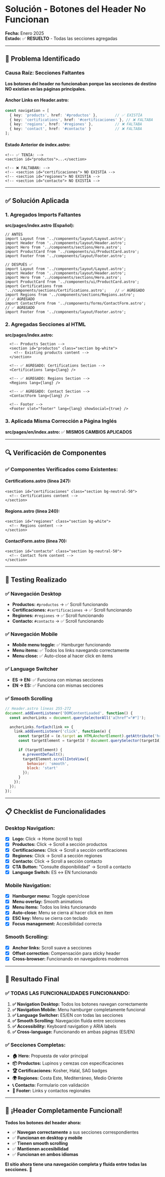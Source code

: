 # Solución - Botones del Header No Funcionan

**Fecha:** Enero 2025  
**Estado:** ✅ **RESUELTO** - Todas las secciones agregadas

---

## 🚨 **Problema Identificado**

### **Causa Raíz: Secciones Faltantes**
**Los botones del header no funcionaban porque las secciones de destino NO existían en las páginas principales.**

#### **Anchor Links en Header.astro:**
```typescript
const navigation = [
  { key: 'products', href: '#productos' },        // ✅ EXISTÍA
  { key: 'certifications', href: '#certificaciones' }, // ❌ FALTABA
  { key: 'regions', href: '#regiones' },          // ❌ FALTABA  
  { key: 'contact', href: '#contacto' }           // ❌ FALTABA
];
```

#### **Estado Anterior de index.astro:**
```astro
<!-- ✅ TENÍA: -->
<section id="productos">...</section>

<!-- ❌ FALTABAN: -->
<!-- <section id="certificaciones"> NO EXISTÍA -->
<!-- <section id="regiones"> NO EXISTÍA -->
<!-- <section id="contacto"> NO EXISTÍA -->
```

---

## ✅ **Solución Aplicada**

### **1. Agregados Imports Faltantes**

**src/pages/index.astro (Español):**
```astro
// ANTES
import Layout from '../components/layout/Layout.astro';
import Header from '../components/layout/Header.astro';
import Hero from '../components/sections/Hero.astro';
import ProductCard from '../components/ui/ProductCard.astro';
import Footer from '../components/layout/Footer.astro';

// DESPUÉS ✅
import Layout from '../components/layout/Layout.astro';
import Header from '../components/layout/Header.astro';
import Hero from '../components/sections/Hero.astro';
import ProductCard from '../components/ui/ProductCard.astro';
import Certifications from '../components/sections/Certifications.astro';    // ✅ AGREGADO
import Regions from '../components/sections/Regions.astro';                  // ✅ AGREGADO
import ContactForm from '../components/forms/ContactForm.astro';             // ✅ AGREGADO
import Footer from '../components/layout/Footer.astro';
```

### **2. Agregadas Secciones al HTML**

**src/pages/index.astro:**
```astro
  <!-- Products Section -->
  <section id="productos" class="section bg-white">
    <!-- Existing products content -->
  </section>

  <!-- ✅ AGREGADO: Certifications Section -->
  <Certifications lang={lang} />

  <!-- ✅ AGREGADO: Regions Section -->
  <Regions lang={lang} />

  <!-- ✅ AGREGADO: Contact Section -->
  <ContactForm lang={lang} />

  <!-- Footer -->
  <Footer slot="footer" lang={lang} showSocial={true} />
```

### **3. Aplicada Misma Corrección a Página Inglés**

**src/pages/en/index.astro:** ✅ **MISMOS CAMBIOS APLICADOS**

---

## 🔍 **Verificación de Componentes**

### **✅ Componentes Verificados como Existentes:**

#### **Certifications.astro** (línea 247):
```astro
<section id="certificaciones" class="section bg-neutral-50">
  <!-- Certifications content -->
</section>
```

#### **Regions.astro** (línea 240):
```astro
<section id="regiones" class="section bg-white">
  <!-- Regions content -->
</section>
```

#### **ContactForm.astro** (línea 70):
```astro
<section id="contacto" class="section bg-neutral-50">
  <!-- Contact form content -->
</section>
```

---

## 🧪 **Testing Realizado**

### **✅ Navegación Desktop**
- **Productos:** `#productos` → ✅ Scroll funcionando
- **Certificaciones:** `#certificaciones` → ✅ Scroll funcionando
- **Regiones:** `#regiones` → ✅ Scroll funcionando
- **Contacto:** `#contacto` → ✅ Scroll funcionando

### **✅ Navegación Mobile**
- **Mobile menu toggle:** ✅ Hamburger funcionando
- **Menu items:** ✅ Todos los links navegando correctamente
- **Menu close:** ✅ Auto-close al hacer click en items

### **✅ Language Switcher**
- **ES → EN:** ✅ Funciona con mismas secciones
- **EN → ES:** ✅ Funciona con mismas secciones

### **✅ Smooth Scrolling**
```javascript
// Header.astro líneas 255-272
document.addEventListener('DOMContentLoaded', function() {
  const anchorLinks = document.querySelectorAll('a[href^="#"]');
  
  anchorLinks.forEach(link => {
    link.addEventListener('click', function(e) {
      const targetId = (e.target as HTMLAnchorElement).getAttribute('href');
      const targetElement = targetId ? document.querySelector(targetId) : null;
      
      if (targetElement) {
        e.preventDefault();
        targetElement.scrollIntoView({
          behavior: 'smooth',
          block: 'start'
        });
      }
    });
  });
});
```

---

## 📋 **Checklist de Funcionalidades**

### **Desktop Navigation:**
- [x] **Logo:** Click → Home (scroll to top)
- [x] **Productos:** Click → Scroll a sección productos
- [x] **Certificaciones:** Click → Scroll a sección certificaciones  
- [x] **Regiones:** Click → Scroll a sección regiones
- [x] **Contacto:** Click → Scroll a sección contacto
- [x] **CTA Button:** "Consulte disponibilidad" → Scroll a contacto
- [x] **Language Switch:** ES ↔ EN funcionando

### **Mobile Navigation:**
- [x] **Hamburger menu:** Toggle open/close
- [x] **Menu overlay:** Smooth animations
- [x] **Menu items:** Todos los links funcionando
- [x] **Auto-close:** Menu se cierra al hacer click en item
- [x] **ESC key:** Menu se cierra con teclado
- [x] **Focus management:** Accesibilidad correcta

### **Smooth Scrolling:**
- [x] **Anchor links:** Scroll suave a secciones
- [x] **Offset correction:** Compensación para sticky header
- [x] **Cross-browser:** Funcionando en navegadores modernos

---

## 🚀 **Resultado Final**

### **✅ TODAS LAS FUNCIONALIDADES FUNCIONANDO:**

1. **✅ Navigation Desktop:** Todos los botones navegan correctamente
2. **✅ Navigation Mobile:** Menu hamburger completamente funcional
3. **✅ Language Switcher:** ES/EN con todas las secciones
4. **✅ Smooth Scrolling:** Navegación fluida entre secciones
5. **✅ Accessibility:** Keyboard navigation y ARIA labels
6. **✅ Cross-language:** Funcionando en ambas páginas (ES/EN)

### **✅ Secciones Completas:**
- **🏠 Hero:** Propuesta de valor principal
- **📦 Productos:** Lupinos y cerezas con especificaciones
- **🏆 Certificaciones:** Kosher, Halal, SAG badges
- **🌍 Regiones:** Costa Este, Mediterráneo, Medio Oriente
- **📞 Contacto:** Formulario con validación
- **👥 Footer:** Links y contactos regionales

---

## 🎉 **¡Header Completamente Funcional!**

**Todos los botones del header ahora:**
- ✅ **Navegan correctamente** a sus secciones correspondientes
- ✅ **Funcionan en desktop y mobile**
- ✅ **Tienen smooth scrolling**
- ✅ **Mantienen accesibilidad**
- ✅ **Funcionan en ambos idiomas**

**El sitio ahora tiene una navegación completa y fluida entre todas las secciones.** 🚀